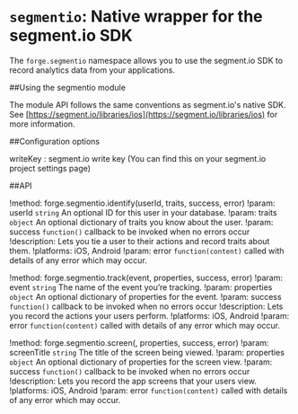 ``segmentio``: Native wrapper for the segment.io SDK
=====================================================

The ``forge.segmentio`` namespace allows you to use the segment.io SDK to record analytics data from your applications.

##Using the segmentio module

The module API follows the same conventions as segment.io's native SDK. See
[https://segment.io/libraries/ios](https://segment.io/libraries/ios) for more
information.


##Configuration options

writeKey
:	segment.io write key (You can find this on your segment.io project settings page)


##API

!method: forge.segmentio.identify(userId, traits, success, error)
!param: userId `string` An optional ID for this user in your database.
!param: traits `object` An optional dictionary of traits you know about the user. 
!param: success `function()` callback to be invoked when no errors occur
!description: Lets you tie a user to their actions and record traits about them.
!platforms: iOS, Android
!param: error `function(content)` called with details of any error which may occur.

!method: forge.segmentio.track(event, properties, success, error)
!param: event `string` The name of the event you’re tracking.
!param: properties `object` An optional dictionary of properties for the event.
!param: success `function()` callback to be invoked when no errors occur
!description: Lets you record the actions your users perform.
!platforms: iOS, Android
!param: error `function(content)` called with details of any error which may occur.

!method: forge.segmentio.screen(, properties, success, error)
!param: screenTitle `string` The title of the screen being viewed.
!param: properties `object` An optional dictionary of properties for the screen view.
!param: success `function()` callback to be invoked when no errors occur
!description: Lets you record the app screens that your users view.
!platforms: iOS, Android
!param: error `function(content)` called with details of any error which may occur.
